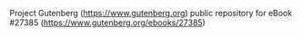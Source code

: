 Project Gutenberg (https://www.gutenberg.org) public repository for eBook #27385 (https://www.gutenberg.org/ebooks/27385)
